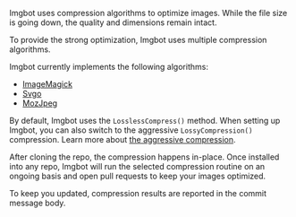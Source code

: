 
Imgbot uses compression algorithms to optimize images. While the file size is going down, the quality and dimensions remain intact.

To provide the strong optimization, Imgbot uses multiple compression algorithms. 

Imgbot currently implements the following algorithms:
 - [ImageMagick](http://www.imagemagick.org)
 - [Svgo](https://github.com/svg/svgo)
 - [MozJpeg](https://github.com/mozilla/mozjpeg)


By default, Imgbot uses the `LosslessCompress()` method. When setting up Imgbot, you can also switch to the aggressive `LossyCompression()` compression. Learn more about [the aggressive compression](#aggressive-compression).

After cloning the repo, the compression happens in-place. Once installed into any repo, Imgbot will run the selected compression routine on an ongoing basis and open pull requests to keep your images optimized.

To keep you updated, compression results are reported in the commit message body.
